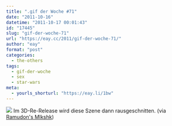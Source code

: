 ```yaml
---
title: ".gif der Woche #71"
date: "2011-10-16"
datetime: "2011-10-17 00:01:43"
id: "17445"
slug: "gif-der-woche-71"
url: "https://eay.cc/2011/gif-der-woche-71/"
author: "eay"
format: "post"
categories:
  - the-others
tags:
  - gif-der-woche
  - sex
  - star-wars
meta:
  - yourls_shorturl: "https://eay.li/1bw"
---
```


![](https://eay.cc/uploads/2011/r2d2job.gif) Im 3D-Re-Release wird diese Szene dann rausgeschnitten. (via [Ramudon's Mlkshk](http://mlkshk.com/p/870Q))

